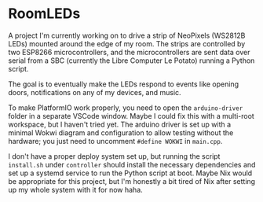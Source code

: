 # RoomLEDs

A project I'm currently working on to drive a strip of NeoPixels (WS2812B LEDs) mounted around the edge of my room. The strips are controlled by two ESP8266 microcontrollers, and the microcontrollers are sent data over serial from a SBC (currently the Libre Computer Le Potato) running a Python script.  

The goal is to eventually make the LEDs respond to events like opening doors, notifications on any of my devices, and music.

To make PlatformIO work properly, you need to open the `arduino-driver` folder in a separate VSCode window. Maybe I could fix this with a multi-root workspace, but I haven't tried yet. The arduino driver is set up with a minimal Wokwi diagram and configuration to allow testing without the hardware; you just need to uncomment `#define WOKWI` in `main.cpp`.

I don't have a proper deploy system set up, but running the script `install.sh` under `controller` should install the necessary dependencies and set up a systemd service to run the Python script at boot. Maybe Nix would be appropriate for this project, but I'm honestly a bit tired of Nix after setting up my whole system with it for now haha.